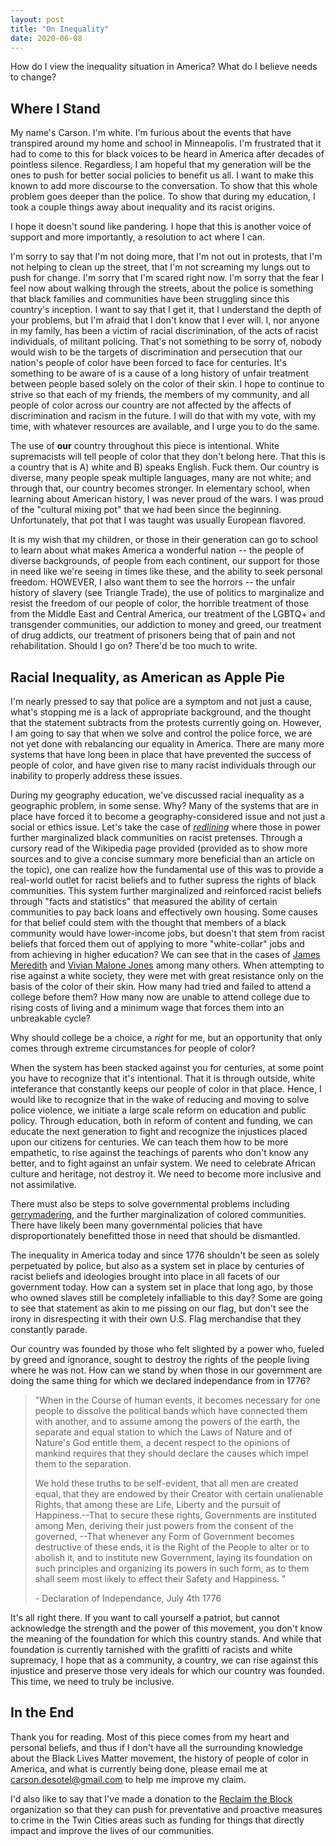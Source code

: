```yaml
---
layout: post
title: "On Inequality"
date: 2020-06-08
---
```


How do I view the inequality situation in America? What do I believe needs to change?

## Where I Stand

My name's Carson. I'm white. I'm furious about the events that have transpired around my home and school in Minneapolis. I'm frustrated that it had to come to this for black voices to be heard in America after decades of pointless silence. Regardless, I am hopeful that my generation will be the ones to push for better social policies to benefit us all. I want to make this known to add more discourse to the conversation. To show that this whole problem goes deeper than the police. To show that during my education, I took a couple things away about inequality and its racist origins. 

I hope it doesn't sound like pandering. I hope that this is another voice of support and more importantly, a resolution to act where I can.

I'm sorry to say that I'm not doing more, that I'm not out in protests, that I'm not helping to clean up the street, that I'm not screaming my lungs out to push for change. I'm sorry that I'm scared right now. I'm sorry that the fear I feel now about walking through the streets, about the police is something that black families and communities have been struggling since this country's inception. I want to say that I get it, that I understand the depth of your problems, but I'm afraid that I don't know that I ever will. I, nor anyone in my family, has been a victim of racial discrimination, of the acts of racist individuals, of militant policing. That's not something to be sorry of, nobody would wish to be the targets of discrimination and persecution that our nation's people of color have been forced to face for centuries. It's something to be aware of is a cause of a long history of unfair treatment between people based solely on the color of their skin. I hope to continue to strive so that each of my friends, the members of my community, and all people of color across our country are not affected by the affects of discrimination and racism in the future. I will do that with my vote, with my time, with whatever resources are available, and I urge you to do the same.

The use of **our** country throughout this piece is intentional. White supremacists will tell people of color that they don't belong here. That this is a country that is A) white and B) speaks English. Fuck them. Our country is diverse, many people speak multiple languages, many are not white; and through that, our country becomes stronger. In elementary school, when learning about American history, I was never proud of the wars. I was proud of the "cultural mixing pot" that we had been since the beginning. Unfortunately, that pot that I was taught was usually European flavored. 

It is my wish that my children, or those in their generation can go to school to learn about what makes America a wonderful nation -- the people of diverse backgrounds, of people from each continent, our support for those in need like we're seeing in times like these, and the ability to seek personal freedom. HOWEVER, I also want them to see the horrors -- the unfair history of slavery (see Triangle Trade), the use of politics to marginalize and resist the freedom of our people of color, the horrible treatment of those from the Middle East and Central America, our treatment of the LGBTQ+ and transgender communities, our addiction to money and greed, our treatment of drug addicts, our treatment of prisoners being that of pain and not rehabilitation. Should I go on? There'd be too much to write.

## Racial Inequality, as American as Apple Pie

I'm nearly pressed to say that police are a symptom and not just a cause, what's stopping me is a lack of appropriate background, and the thought that the statement subtracts from the protests currently going on. However, I am going to say that when we solve and control the police force, we are not yet done with rebalancing our equality in America. There are many more systems that have long been in place that have prevented the success of people of color, and have given rise to many racist individuals through our inability to properly address these issues. 

During my geography education, we've discussed racial inequality as a geographic problem, in some sense. Why? Many of the systems that are in place have forced it to become a geography-considered issue and not just a social or ethics issue. Let's take the case of [*redlining*](https://en.wikipedia.org/wiki/Redlining#:~:text=In%20the%20United%20States%2C%20redlining,the%20selective%20raising%20of%20prices.) where those in power further marginalized black communities on racist pretenses. Through a cursory read of the Wikipedia page provided (provided as to show more sources and to give a concise summary more beneficial than an article on the topic), one can realize how the fundamental use of this was to provide a real-world outlet for racist beliefs and to futher supress the rights of black communities. This system further marginalized and reinforced racist beliefs through "facts and statistics" that measured the ability of certain communities to pay back loans and effectively own housing. Some causes for that belief could stem with the thought that members of a black community would have lower-income jobs, but doesn't that stem from racist beliefs that forced them out of applying to more "white-collar" jobs and from achieving in higher education? We can see that in the cases of [James Meredith](https://en.wikipedia.org/wiki/James_Meredith) and [Vivian Malone Jones](https://en.wikipedia.org/wiki/Vivian_Malone_Jones) among many others. When attempting to rise against a white society, they were met with great resistance only on the basis of the color of their skin. How many had tried and failed to attend a college before them? How many now are unable to attend college due to rising costs of living and a minimum wage that forces them into an unbreakable cycle? 

Why should college be a choice, a *right* for me, but an opportunity that only comes through extreme circumstances for people of color?

When the system has been stacked against you for centuries, at some point you have to recognize that it's intentional. That it is through outside, white inteferance that constantly keeps our people of color in that place. Hence, I would like to recognize that in the wake of reducing and moving to solve police violence, we initiate a large scale reform on education and public policy. Through education, both in reform of content and funding, we can educate the next generation to fight and recognize the injustices placed upon our citizens for centuries. We can teach them how to be more empathetic, to rise against the teachings of parents who don't know any better, and to fight against an unfair system. We need to celebrate African culture and heritage, not destroy it. We need to become more inclusive and not assimilative. 

There must also be steps to solve governmental problems including [gerrymadering](https://en.wikipedia.org/wiki/Gerrymandering), and the further marginalization of colored communities. There have likely been many governmental policies that have disproportionately benefitted those in need that should be dismantled. 

The inequality in America today and since 1776 shouldn't be seen as solely perpetuated by police, but also as a system set in place by centuries of racist beliefs and ideologies brought into place in all facets of our government today. How can a system set in place that long ago, by those who owned slaves still be completely infalliable to this day? Some are going to see that statement as akin to me pissing on our flag, but don't see the irony in disrespecting it with their own U.S. Flag merchandise that they constantly parade. 

Our country was founded by those who felt slighted by a power who, fueled by greed and ignorance, sought to destroy the rights of the people living where he was not. How can we stand by when those in our government are doing the same thing for which we declared independance from in 1776? 

> "When in the Course of human events, it becomes necessary for one people to dissolve the political bands which have connected them with another, and to assume among the powers of the earth, the separate and equal station to which the Laws of Nature and of Nature's God entitle them, a decent respect to the opinions of mankind requires that they should declare the causes which impel them to the separation.
> 
> We hold these truths to be self-evident, that all men are created equal, that they are endowed by their Creator with certain unalienable Rights, that among these are Life, Liberty and the pursuit of Happiness.--That to secure these rights, Governments are instituted among Men, deriving their just powers from the consent of the governed, --That whenever any Form of Government becomes destructive of these ends, it is the Right of the People to alter or to abolish it, and to institute new Government, laying its foundation on such principles and organizing its powers in such form, as to them shall seem most likely to effect their Safety and Happiness. "
> 
> \- Declaration of Independance, July 4th 1776

It's all right there. If you want to call yourself a patriot, but cannot acknowledge the strength and the power of this movement, you don't know the meaning of the foundation for which this country stands. And while that foundation is currently tarnished with the grafitti of racists and white supremacy, I hope that as a community, a country, we can rise against this injustice and preserve those very ideals for which our country was founded. This time, we need to truly be inclusive.

## In the End

Thank you for reading. Most of this piece comes from my heart and personal beliefs, and thus if I don't have all the surrounding knowledge about the Black Lives Matter movement, the history of people of color in America, and what is currently being done, please email me at carson.desotel@gmail.com to help me improve my claim. 

I'd also like to say that I've made a donation to the [Reclaim the Block](https://www.reclaimtheblock.org/home) organization so that they can push for preventative and proactive measures to crime in the Twin Cities areas such as funding for things that directly impact and improve the lives of our communities.